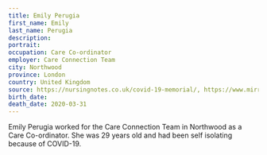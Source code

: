 ```yaml
---
title: Emily Perugia
first_name: Emily
last_name: Perugia
description: 
portrait: 
occupation: Care Co-ordinator
employer: Care Connection Team
city: Northwood
province: London
country: United Kingdom
source: https://nursingnotes.co.uk/covid-19-memorial/, https://www.mirror.co.uk/news/uk-news/beautiful-care-coordinator-29-dies-21821825, https://www.cnwl.nhs.uk/news/emily-perugia-statement-cnwl-staff-tuesday-31-march
birth_date: 
death_date: 2020-03-31
---
```


Emily Perugia worked for the Care Connection Team in Northwood as a Care Co-ordinator. She was 29 years old and had been self isolating because of COVID-19.
